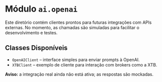 # Módulo `ai.openai`

Este diretório contém clientes prontos para futuras integrações com APIs
externas. No momento, as chamadas são simuladas para facilitar o
 desenvolvimento e testes.

## Classes Disponíveis

- `OpenAIClient` – interface simples para enviar prompts à OpenAI.
- `XTBClient` – exemplo de cliente para interação com brokers como a XTB.

**Aviso:** a integração real ainda não está ativa; as respostas são
mockadas.
